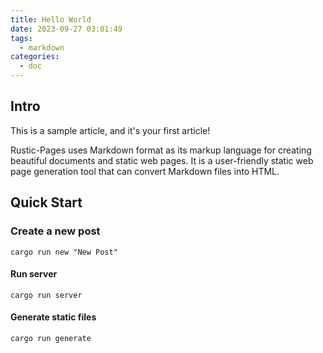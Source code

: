 ```yaml
---
title: Hello World
date: 2023-09-27 03:01:49
tags:
  - markdown
categories:
  - doc
---
```

## Intro
This is a sample article, and it's your first article!

Rustic-Pages uses Markdown format as its markup language for creating beautiful documents and static web pages. It is a user-friendly static web page generation tool that can convert Markdown files into HTML.
## Quick Start

### Create a new post
```shell
cargo run new "New Post"
```

#### Run server
````shell
cargo run server
````

#### Generate static files
```shell
cargo run generate
```